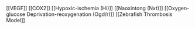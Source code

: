 [[VEGF]]
[[COX2]]
[[Hypoxic-ischemia (Hi)]]
[[Naoxintong (Nxt)]]
[[Oxygen-glucose Deprivation-reoxygenation (Ogd/r)]]
[[Zebrafish Thrombosis Model]]
